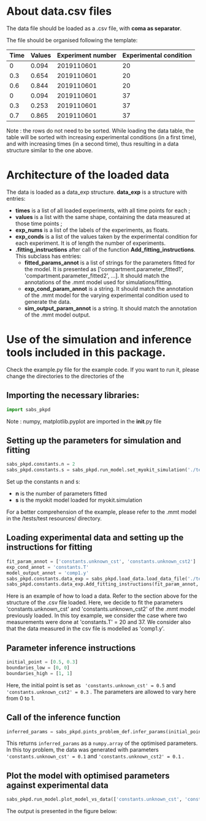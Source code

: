 # About data.csv files

The data file should be loaded as a .csv file, with <strong>coma as separator</strong>.

The file should be organised following the template:

| Time | Values | Experiment number | Experimental condition |
| ---- | ------ | ----------------- | ---------------------- | 
| 0 | 0.094 | 2019110601 | 20 |
| 0.3 | 0.654 | 2019110601 | 20 |
| 0.6 | 0.844 | 2019110601 | 20 |
| 0 | 0.094 | 2019110601 | 37 |
| 0.3 | 0.253 | 2019110601 | 37 |
| 0.7 | 0.865 | 2019110601 | 37 |

Note : the rows do not need to be sorted. While loading the data table, the table will be sorted with increasing experimental conditions (in a first time), and with increasing times (in a second time), thus resulting in a data structure similar to the one above.

# Architecture of the loaded data

The data is loaded as a data_exp structure. <strong>data_exp</strong> is a structure with entries:
  - <strong>times</strong> is a list of all loaded experiments, with all time points for each ;
  - <strong>values</strong> is a list with the same shape, containing the data measured at those time points ;
  - <strong>exp_nums</strong> is a list of the labels of the experiments, as floats.
  - <strong>exp_conds</strong> is a list of the values taken by the experimental condition for each experiment. It is of length the number of experiments.
  - <strong>.fitting_instructions</strong> after call of the function <strong>Add_fitting_instructions</strong>. This subclass has entries:
    - <strong>fitted_params_annot</strong> is a list of strings for the parameters fitted for the model. It is presented as ['compartment.parameter_fitted1', 'compartment.parameter_fitted2', ...]. It should match the annotations of the .mmt model used for simulations/fitting.
    - <strong>exp_cond_param_annot</strong> is a string. It should match the annotation of the .mmt model for the varying experimental condition used to generate the data.
    - <strong>sim_output_param_annot</strong> is a string. It should match the annotation of the .mmt model output.

# Use of the simulation and inference tools included in this package.

Check the example.py file for the example code. If you want to run it, please change the directories to the directories of the 

##  Importing the necessary libraries:

```python
import sabs_pkpd
```

Note : numpy, matplotlib.pyplot are imported in the __init__.py file

## Setting up the parameters for simulation and fitting
```python
sabs_pkpd.constants.n = 2
sabs_pkpd.constants.s = sabs_pkpd.run_model.set_myokit_simulation('./tests/test resources/pints_problem_def_test.mmt')
```
Set up the constants n and s:
  - <strong>n</strong> is the number of parameters fitted
  - <strong>s</strong> is the myokit model loaded for myokit.simulation 

For a better comprehension of the example, please refer to the .mmt model in the /tests/test resources/ directory.

## Loading experimental data and setting up the instructions for fitting
```python
fit_param_annot = ['constants.unknown_cst', 'constants.unknown_cst2']
exp_cond_annot = 'constants.T'
model_output_annot = 'comp1.y'
sabs_pkpd.constants.data_exp = sabs_pkpd.load_data.load_data_file('./tests/test resources/load_data_test.csv')
sabs_pkpd.constants.data_exp.Add_fitting_instructions(fit_param_annot, exp_cond_annot, model_output_annot)
```
Here is an example of how to load a data. Refer to the section above for the structure of the .csv file loaded. Here, we decide to fit the parameters 'constants.unknown_cst' and 'constants.unknown_cst2' of the .mmt model previously loaded. 
In this toy example, we consider the case where two measurements were done at 'constants.T' = 20 and 37.
We consider also that the data measured in the csv file is modelled as 'comp1.y'.

## Parameter inference instructions
```python
initial_point = [0.5, 0.3]
boundaries_low = [0, 0]
boundaries_high = [1, 1]
```
Here, the initial point is set as ``` 'constants.unknown_cst' = 0.5``` and ```'constants.unknown_cst2' = 0.3``` . 
The parameters are allowed to vary here from 0 to 1.

## Call of the inference function
```python
inferred_params = sabs_pkpd.pints_problem_def.infer_params(initial_point, sabs_pkpd.constants.data_exp, boundaries_low, boundaries_high)
```
This returns ```inferred_params``` as a ```numpy.array``` of the optimised parameters. In this toy problem, the data was generated with parameters ``` 'constants.unknown_cst' = 0.1``` and ```'constants.unknown_cst2' = 0.1``` . 

## Plot the model with optimised parameters against experimental data
```python
sabs_pkpd.run_model.plot_model_vs_data(['constants.unknown_cst', 'constants.unknown_cst2'], inferred_params, sabs_pkpd.constants.data_exp, sabs_pkpd.constants.s)
```
The output is presented in the figure below:
